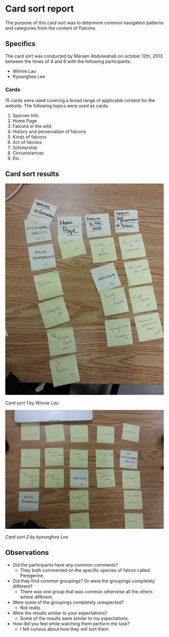 # Card sort report

The purpose of this card sort was to determine common navigation patterns and categories from the content of *Falcons*.

## Specifics

The card sort was conducted by Mariam Abdulwahab on october 12th, 2013 between the times of 4 and 6 with the following participants:

- Winnie Lau
- Kyounghee Lee

### Cards

15 cards were used covering a broad range of applicable content for the website. The following topics were used as cards:

1. Species Info
2. Home Page
3. Falcons in the wild
4. History and perservation of falcons
5. Kinds of falcons
6. Act of falcons
7. Scholarship
8. Circumstances
9. Etc.

## Card sort results

![Card sort 1 results](card-sort-1.jpg)

*Card sort 1 by Winnie Lau*

![Card sort 2 results](card-sort-2.jpg)

*Card sort 2 by kyounghee Lee*

## Observations

- Did the participants have any common comments?
	- They both commented on the specific species of falcon called Peregerine.
- Did they find common groupings? Or were the groupings completely different?
	- There was one group that was common otherwise all the others where different.
- Were some of the groupings completely unexpected?
	- Not really.
- Were the results similar to your expectations?
	- Some of the results were similar to my expectations.
- How did you feel while watching them perform the task?
	- I felt curious about how they will sort them.